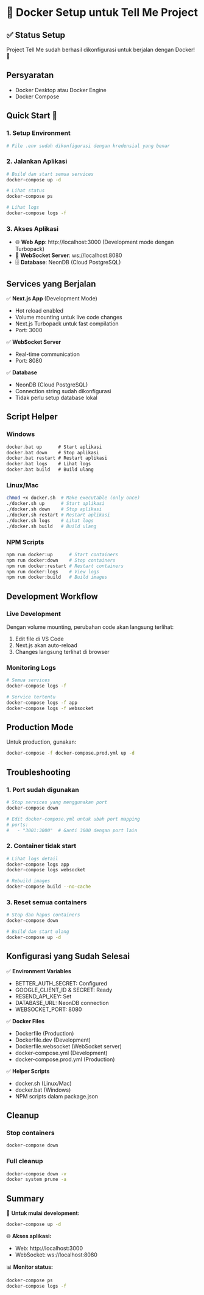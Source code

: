 # 🐳 Docker Setup untuk Tell Me Project

## ✅ Status Setup

Project Tell Me sudah berhasil dikonfigurasi untuk berjalan dengan Docker! 🎉

## Persyaratan

- Docker Desktop atau Docker Engine
- Docker Compose

## Quick Start 🚀

### 1. Setup Environment

```bash
# File .env sudah dikonfigurasi dengan kredensial yang benar
```

### 2. Jalankan Aplikasi

```bash
# Build dan start semua services
docker-compose up -d

# Lihat status
docker-compose ps

# Lihat logs
docker-compose logs -f
```

### 3. Akses Aplikasi

- 🌐 **Web App**: http://localhost:3000 (Development mode dengan Turbopack)
- 🔌 **WebSocket Server**: ws://localhost:8080
- 🗄️ **Database**: NeonDB (Cloud PostgreSQL)

## Services yang Berjalan

✅ **Next.js App** (Development Mode)

- Hot reload enabled
- Volume mounting untuk live code changes
- Next.js Turbopack untuk fast compilation
- Port: 3000

✅ **WebSocket Server**

- Real-time communication
- Port: 8080

✅ **Database**

- NeonDB (Cloud PostgreSQL)
- Connection string sudah dikonfigurasi
- Tidak perlu setup database lokal

## Script Helper

### Windows

```cmd
docker.bat up      # Start aplikasi
docker.bat down    # Stop aplikasi
docker.bat restart # Restart aplikasi
docker.bat logs    # Lihat logs
docker.bat build   # Build ulang
```

### Linux/Mac

```bash
chmod +x docker.sh  # Make executable (only once)
./docker.sh up      # Start aplikasi
./docker.sh down    # Stop aplikasi
./docker.sh restart # Restart aplikasi
./docker.sh logs    # Lihat logs
./docker.sh build   # Build ulang
```

### NPM Scripts

```bash
npm run docker:up      # Start containers
npm run docker:down    # Stop containers
npm run docker:restart # Restart containers
npm run docker:logs    # View logs
npm run docker:build   # Build images
```

## Development Workflow

### Live Development

Dengan volume mounting, perubahan code akan langsung terlihat:

1. Edit file di VS Code
2. Next.js akan auto-reload
3. Changes langsung terlihat di browser

### Monitoring Logs

```bash
# Semua services
docker-compose logs -f

# Service tertentu
docker-compose logs -f app
docker-compose logs -f websocket
```

## Production Mode

Untuk production, gunakan:

```bash
docker-compose -f docker-compose.prod.yml up -d
```

## Troubleshooting

### 1. Port sudah digunakan

```bash
# Stop services yang menggunakan port
docker-compose down

# Edit docker-compose.yml untuk ubah port mapping
# ports:
#   - "3001:3000"  # Ganti 3000 dengan port lain
```

### 2. Container tidak start

```bash
# Lihat logs detail
docker-compose logs app
docker-compose logs websocket

# Rebuild images
docker-compose build --no-cache
```

### 3. Reset semua containers

```bash
# Stop dan hapus containers
docker-compose down

# Build dan start ulang
docker-compose up -d
```

## Konfigurasi yang Sudah Selesai

✅ **Environment Variables**

- BETTER_AUTH_SECRET: Configured
- GOOGLE_CLIENT_ID & SECRET: Ready
- RESEND_API_KEY: Set
- DATABASE_URL: NeonDB connection
- WEBSOCKET_PORT: 8080

✅ **Docker Files**

- Dockerfile (Production)
- Dockerfile.dev (Development)
- Dockerfile.websocket (WebSocket server)
- docker-compose.yml (Development)
- docker-compose.prod.yml (Production)

✅ **Helper Scripts**

- docker.sh (Linux/Mac)
- docker.bat (Windows)
- NPM scripts dalam package.json

## Cleanup

### Stop containers

```bash
docker-compose down
```

### Full cleanup

```bash
docker-compose down -v
docker system prune -a
```

## Summary

🎯 **Untuk mulai development:**

```bash
docker-compose up -d
```

🌐 **Akses aplikasi:**

- Web: http://localhost:3000
- WebSocket: ws://localhost:8080

📊 **Monitor status:**

```bash
docker-compose ps
docker-compose logs -f
```
